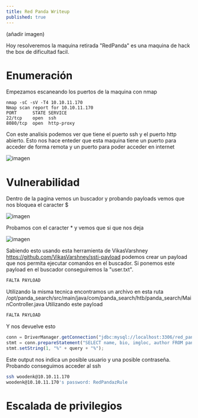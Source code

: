 ```yaml
---
title: Red Panda Writeup
published: true
---
```


(añadir imagen)

Hoy resolveremos la maquina retirada "RedPanda" es una maquina de hack the box de dificultad facil.

# [](#header-1) Enumeración

Empezamos escaneando los puertos de la maquina con nmap

```nmap
nmap -sC -sV -T4 10.10.11.170
Nmap scan report for 10.10.11.170
PORT      STATE SERVICE
22/tcp    open  ssh
8080/tcp  open  http-proxy
```
Con este analisis podemos ver que tiene el puerto ssh y el puerto http abierto. Esto nos hace enteder que esta maquina tiene un puerto para acceder de forma remota y un puerto para poder acceder en internet

![imagen](https://user-images.githubusercontent.com/109216235/185764843-feace9a3-e2e5-43e9-a1c4-3271e7620de2.png)

# [](#header-2) Vulnerabilidad

Dentro de la pagina vemos un buscador y probando payloads vemos que nos bloquea el caracter $

![imagen](https://user-images.githubusercontent.com/109216235/185764827-93488e1f-c4de-4f1c-b9fb-d89c58276616.png)

Probamos con el caracter * y vemos que si que nos deja

![imagen](https://user-images.githubusercontent.com/109216235/185764892-8e6c1201-4efe-42bd-a6c4-26852677a38e.png)

Sabiendo esto usando esta herramienta de VikasVarshney https://github.com/VikasVarshney/ssti-payload podemos crear un payload que nos permita ejecutar comandos en el buscador. Si ponemos este payload en el buscador conseguiremos la "user.txt".

```javascript
FALTA PAYLOAD
```
Utilizando la misma tecnica encontramos un archivo en esta ruta /opt/panda_search/src/main/java/com/panda_search/htb/panda_search/MainController.java Utilizando este payload 

```javascript
FALTA PAYLOAD
```

Y nos devuelve esto

```javascript
conn = DriverManager.getConnection("jdbc:mysql://localhost:3306/red_panda", "woodenk", "RedPandazRule");
stmt = conn.prepareStatement("SELECT name, bio, imgloc, author FROM pandas WHERE name LIKE ?");
stmt.setString(1, "%" + query + "%");
```

Este output nos indica un posible usuario y una posible contraseña. Probando conseguimos acceder al ssh
```bash
ssh woodenk@10.10.11.170
woodenk@10.10.11.170's password: RedPandazRule
```

# [](#header-3) Escalada de privilegios

